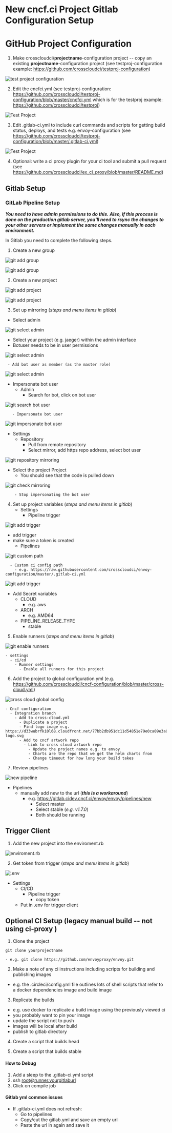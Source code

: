 # New cncf.ci Project Gitlab Configuration Setup

# GitHub Project Configuration #
1. Make crosscloudci/**projectname**-configuration project -- copy an existing **projectname**-configuration project (see testproj-configuration example: https://github.com/crosscloudci/testproj-configuration) 

![test project configuration](https://raw.githubusercontent.com/crosscloudci/crosscloudci/master/testproj-configuration.png "testproj configuration")

2. Edit the cncfci.yml (see testproj-configuration: https://github.com/crosscloudci/testproj-configuration/blob/master/cncfci.yml which is for the testproj example: https://github.com/crosscloudci/testproj)

![Test Project](https://raw.githubusercontent.com/crosscloudci/crosscloudci/master/testprojectcncfciyml.png "Test Project cncfci.yml YML")

3. Edit .gitlab-ci.yml to include curl commands and scripts for getting build status, deploys, and tests e.g. envoy-configuration (see https://github.com/crosscloudci/testproj-configuration/blob/master/.gitlab-ci.yml)

![Test Project](https://raw.githubusercontent.com/crosscloudci/crosscloudci/master/testprojectgitlabyml.png "Test Project gitlab-ci.yml YML")

4. Optional: write a ci proxy plugin for your ci tool and submit a pull request (see https://github.com/crosscloudci/ex_ci_proxy/blob/master/README.md)

## Gitlab Setup
### GitLab Pipeline Setup
***You need to have admin permissions to do this.***
***Also, if this process is done on the production gitlab server, you'll need to rsync the changes to your other servers or implement the same changes manually in each environment.***

In Gitlab you need to complete the following steps.
 1. Create a new group
 
![git add group](https://raw.githubusercontent.com/crosscloudci/crosscloudci/master/gitlab-add-group.png "gitlab add group")
 
![git add group](https://raw.githubusercontent.com/crosscloudci/crosscloudci/master/gitlab-add-group-new.png "gitlab add group")
 
 2. Create a new project
 
![git add project](https://raw.githubusercontent.com/crosscloudci/crosscloudci/master/gitlab-add-project.png "gitlab add project")

![git add project](https://raw.githubusercontent.com/crosscloudci/crosscloudci/master/gitlab-add-project-new.png "gitlab add project")

 3. Set up mirroring (*steps and menu items in gitlab*)
   - Select admin
   
![git select admin](https://raw.githubusercontent.com/crosscloudci/crosscloudci/master/gitlab-project-admin.png "gitlab select admin")
 
   - Select your project (e.g. jaeger) within the admin interface
   - Botuser needs to be in user permissions
    
![git select admin](https://raw.githubusercontent.com/crosscloudci/crosscloudci/master/gitlab-manage-access.png "gitlab select admin")
    
     - Add bot user as member (as the master role)
     
![git select admin](https://raw.githubusercontent.com/crosscloudci/crosscloudci/master/gitlab-add-bot-user.png "gitlab select admin")

   - Impersonate bot user
     - Admin
       - Search for bot, click on bot user

![git search bot user](https://raw.githubusercontent.com/crosscloudci/crosscloudci/master/gitlab-search-bot-user.png "gitlab search bot user")
	    
       - Impersonate bot user
	    
![git impersonate bot user](https://raw.githubusercontent.com/crosscloudci/crosscloudci/master/gitlab-impersonate-bot.png "gitlab impersonate bot user")	    
	    
   - Settings
     - Repository
       - Pull from remote repository
       - Select mirror, add https repo address, select bot user

![git repository mirroring ](https://raw.githubusercontent.com/crosscloudci/crosscloudci/master/gitlab-repository-mirroring.png "gitlab repository mirroring")
	    
   - Select the project Project
        - You should see that the code is pulled down
        
![git check mirroring ](https://raw.githubusercontent.com/crosscloudci/crosscloudci/master/gitlab-check-project-mirror.png "gitlab check mirroring")

        - Stop impersonating the bot user
4. Set up project variables (*steps and menu items in gitlab*)
    - Settings
        - Pipeline trigger

![git add trigger ](https://raw.githubusercontent.com/crosscloudci/crosscloudci/master/gitlab-add-pipeline-trigger.png "gitlab add trigger")

  - add trigger
  - make sure a token is created
    - Pipelines 


![git custom path ](https://raw.githubusercontent.com/crosscloudci/crosscloudci/master/gitlab-add-custom-gitlabciyml.png "gitlab custom path")

      - Custom ci config path	    
        - e.g. https://raw.githubusercontent.com/crosscloudci/envoy-configuration/master/.gitlab-ci.yml


![git add trigger ](https://raw.githubusercontent.com/crosscloudci/crosscloudci/master/gitlab-add-secrets.png "gitlab add trigger")
- Add Secret variables 
  - CLOUD
    - e.g.  aws
  - ARCH
    - e.g. AMD64
  - PIPELINE_RELEASE_TYPE
    - stable
    
5. Enable runners (*steps and menu items in gitlab*)

![git enable runners ](https://raw.githubusercontent.com/crosscloudci/crosscloudci/master/gitlab-enable-runners.png "gitlab enable runners")

    - settings
      - ci/cd
        - Runner settings
          - Enable all runners for this project
6. Add the project to global configuration yml (e.g. https://github.com/crosscloudci/cncf-configuration/blob/master/cross-cloud.yml)

![cross cloud global config](https://github.com/crosscloudci/crosscloudci/blob/master/add-project-cross-cloud-yml.png "cross cloud global config")

    - Cncf configuration
      - Integration branch
        - Add to cross-cloud.yml
          - Duplicate a project
          - Find logo image e.g. https://d33wubrfki0l68.cloudfront.net/77bb2db951dc11d54851e79e0ca09e3a02b276fa/9c0b7/img/envoy-logo.svg
          - Add to cncf artwork repo
            - Link to cross cloud artwork repo
              - Update the project names e.g. to envoy 
              - Charts are the repo that we get the helm charts from
              - Change timeout for how long your build takes
7. Review pipelines

![new pipeline](https://raw.githubusercontent.com/crosscloudci/crosscloudci/master/gitlab-new-pipeline.png "new pipeline")

  - Pipelines
    - manually add new to the url (***this is a workaround***)
      - e.g. https://gitlab.cidev.cncf.ci/envoy/envoy/pipelines/new
        - Select master
        - Select stable (*e.g. v1.7.0*)
        - Both should be running

## Trigger Client
1. Add the new project into the enviroment.rb

![enviroment.rb](https://raw.githubusercontent.com/crosscloudci/crosscloudci/master/gitlab-add-project-enviromentrb.png " environment.rb")

2. Get token from trigger (*steps and menu items in gitlab*)

![.env](https://raw.githubusercontent.com/crosscloudci/crosscloudci/master/gitlab-env.png " .env")

  - Settings
    - CI/CD
      - Pipeline trigger
        - copy token
    - Put in .env for trigger client

## Optional CI Setup (legacy manual build -- not using ci-proxy )

1.  Clone the project

```
git clone yourprojectname
```	
```
- e.g. git clone https://github.com/envoyproxy/envoy.git
```

2.  Make a note of any ci instructions including
scripts for building and publishing images

- e.g. the .circleci/config.yml file outlines lots of shell scripts
that refer to a docker dependencies image and build image

3. Replicate the builds

- e.g. use docker to replicate a build image using the previously viewed ci 
- you probably want to pin your image
- update the script not to push 
- images will be local after build
- publish to gitlab directory

4. Create a script that builds head 

5. Create a script that builds stable

#### How to Debug
1. Add a sleep to the .gitlab-ci.yml script
2. ssh root@runner.yourgitlaburl
3. Click on compile job

#### Gitlab yml common issues
- If .gitlab-ci.yml does not refresh: 
  - Go to pipelines
  - Copy/cut the gitlab.yml and save an empty url
  - Paste the url in again and save it


